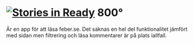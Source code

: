 [![Stories in Ready](https://badge.waffle.io/ja1984/feberandroid.png?label=ready&title=Ready)](https://waffle.io/ja1984/feberandroid)
800°
============

Är en app för att läsa feber.se. Det saknas en hel del funktionalitet jämfört med sidan men filtrering och läsa kommentarer är på plats iallfall.
